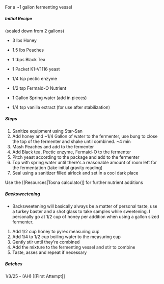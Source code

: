 For a ~1 gallon fermenting vessel
##### Initial Recipe
(scaled down from 2 gallons)
 - 3 lbs Honey
 - 1.5 lbs Peaches 
 - 1 tbps Black Tea
 - 1 Packet K1-V1116 yeast
 - 1/4 tsp pectic enzyme
 - 1/2 tsp Fermaid-O Nutrient
 - 1 Gallon Spring water (add in pieces)
 
 - 1/4 tsp vanilla extract (for use after stabilization)

##### Steps
1. Sanitize equipment using Star-San
2. Add honey and ~1/4 Gallon of water to the fermenter, use bung to close the top of the fermenter and shake until combined. ~4 min
3. Mash Peaches and add to the fermenter
5. Add Black tea, Pectic enzyme, Fermaid-O to the fermenter
6. Pitch yeast according to the package and add to the fermenter
7. Top with spring water until there's a reasonable amount of room left for the fermentation (take initial gravity reading)
8. Seal using a sanitizer filled airlock and set in a cool dark place

Use the [[Resources|Tosna calculator]] for further nutrient additions

##### Backsweetening
 - Backsweetening will basically always be a matter of personal taste, use a turkey baster and a shot glass to take samples while sweetening. I personally go at 1/2 cup of honey per addition when using a gallon sized fermenter.

1. Add 1/2 cup honey to pyrex measuring cup
2. Add 1/4 to 1/2 cup boiling water to the measuring cup
3. Gently stir until they're combined
4. Add the mixture to the fermenting vessel and stir to combine
5. Taste, asses and repeat if necessary

##### Batches
1/3/25 - (AH) [[First Attempt]] 